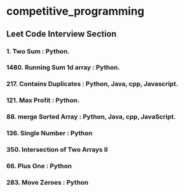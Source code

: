 # competitive_programming 

## Leet Code Interview Section
### 1. Two Sum : Python.
### 1480. Running Sum 1d array : Python.
### 217. Contains Duplicates : Python, Java, cpp, Javascript.
### 121. Max Profit : Python.
### 88. merge Sorted Array : Python, Java, cpp, JavaScript.
### 136. Single Number : Python
### 350. Intersection of Two Arrays II
### 66. Plus One : Python
### 283. Move Zeroes : Python